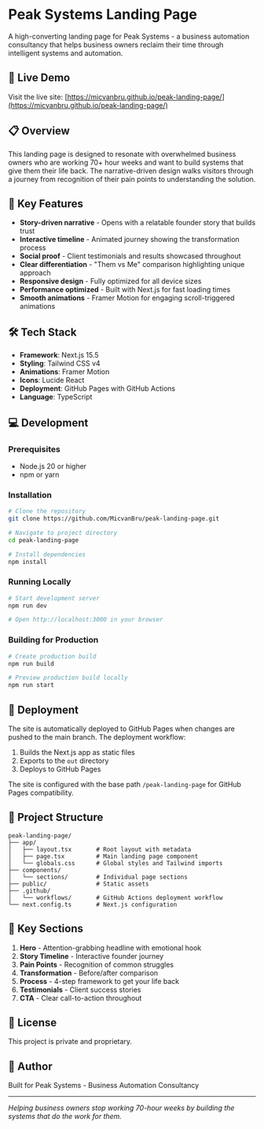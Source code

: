 # Peak Systems Landing Page

A high-converting landing page for Peak Systems - a business automation consultancy that helps business owners reclaim their time through intelligent systems and automation.

## 🚀 Live Demo

Visit the live site: [https://micvanbru.github.io/peak-landing-page/](https://micvanbru.github.io/peak-landing-page/)

## 📋 Overview

This landing page is designed to resonate with overwhelmed business owners who are working 70+ hour weeks and want to build systems that give them their life back. The narrative-driven design walks visitors through a journey from recognition of their pain points to understanding the solution.

## 🎯 Key Features

- **Story-driven narrative** - Opens with a relatable founder story that builds trust
- **Interactive timeline** - Animated journey showing the transformation process
- **Social proof** - Client testimonials and results showcased throughout
- **Clear differentiation** - "Them vs Me" comparison highlighting unique approach
- **Responsive design** - Fully optimized for all device sizes
- **Performance optimized** - Built with Next.js for fast loading times
- **Smooth animations** - Framer Motion for engaging scroll-triggered animations

## 🛠️ Tech Stack

- **Framework**: Next.js 15.5
- **Styling**: Tailwind CSS v4
- **Animations**: Framer Motion
- **Icons**: Lucide React
- **Deployment**: GitHub Pages with GitHub Actions
- **Language**: TypeScript

## 💻 Development

### Prerequisites

- Node.js 20 or higher
- npm or yarn

### Installation

```bash
# Clone the repository
git clone https://github.com/MicvanBru/peak-landing-page.git

# Navigate to project directory
cd peak-landing-page

# Install dependencies
npm install
```

### Running Locally

```bash
# Start development server
npm run dev

# Open http://localhost:3000 in your browser
```

### Building for Production

```bash
# Create production build
npm run build

# Preview production build locally
npm run start
```

## 🚀 Deployment

The site is automatically deployed to GitHub Pages when changes are pushed to the main branch. The deployment workflow:

1. Builds the Next.js app as static files
2. Exports to the `out` directory
3. Deploys to GitHub Pages

The site is configured with the base path `/peak-landing-page` for GitHub Pages compatibility.

## 📁 Project Structure

```
peak-landing-page/
├── app/
│   ├── layout.tsx       # Root layout with metadata
│   ├── page.tsx         # Main landing page component
│   └── globals.css      # Global styles and Tailwind imports
├── components/
│   └── sections/        # Individual page sections
├── public/              # Static assets
├── .github/
│   └── workflows/       # GitHub Actions deployment workflow
└── next.config.ts       # Next.js configuration
```

## 🎨 Key Sections

1. **Hero** - Attention-grabbing headline with emotional hook
2. **Story Timeline** - Interactive founder journey
3. **Pain Points** - Recognition of common struggles
4. **Transformation** - Before/after comparison
5. **Process** - 4-step framework to get your life back
6. **Testimonials** - Client success stories
7. **CTA** - Clear call-to-action throughout

## 📝 License

This project is private and proprietary.

## 👤 Author

Built for Peak Systems - Business Automation Consultancy

---

*Helping business owners stop working 70-hour weeks by building the systems that do the work for them.*